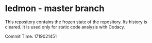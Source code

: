 # ledmon - master branch

This repository contains the frozen state of the repository.
Its history is cleared. It is used only for static code
analysis with Codacy.

Commit Time: 1719021451